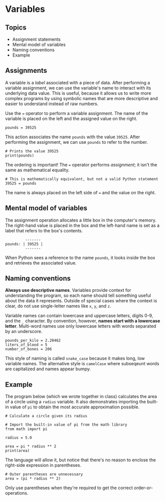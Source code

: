 # Variables

## Topics

- Assignment statements
- Mental model of variables
- Naming conventions
- Example

## Assignments

A variable is a *label* associated with a piece of data. After performing a variable assignment, we can use the variable's name to interact with its underlying data value. This is useful, because it allows us to write more complex programs by using symbolic names that are more descriptive and easier to understand instead of raw numbers.

Use the `=` operator to perform a variable assignment. The name of the variable is placed on the left and the assigned value on the right.
```
pounds = 39525
```
This action associates the name `pounds` with the value `39525`. After performing the assignment, we can use `pounds` to refer to the number.
```
# Prints the value 39525
print(pounds)
```

The ordering is important! The `=` operator performs *assignment*; it isn't the same as mathematical equality.
```
# This is mathematically equivalent, but not a valid Python statement
39525 = pounds
```
The name is always placed on the left side of `=` and the value on the right.


## Mental model of variables

The assignment operation allocates a little box in the computer's memory. The right-hand value is placed in the box and the left-hand name is set as a label that refers to the box's contents.
```
         -------
pounds: | 39525 |
         -------
```
When Python sees a reference to the name `pounds`, it looks inside the box and retrieves the associated value.

## Naming conventions

**Always use descriptive names**. Variables provide context for understanding the program, so each name should tell something useful about the data it represents. Outside of special cases where the context is clear, do not use single-letter names like `x`, `y`, and `z`.

Variable names can contain lowercase and uppercase letters, digits 0-9, and the `_` character. By convention, however, **names start with a lowercase letter**. Multi-word names use only lowercase letters with words separated by an underscore.
```
pounds_per_kilo = 2.20462
liters_of_blood = 5
number_of_bones = 206
```
This style of naming is called `snake_case` because it makes long, low variable names. The alternative style is `camelCase` where subseqeunt words are capitalized and names appear bumpy.


## Example
The program below (which we wrote together in class) calculates the area of a circle using a `radius` variable. It also demonstrates importing the built-in value of `pi` to obtain the most accurate approximation possible.
```
# Calculate a circle given its radius

# Import the built-in value of pi from the math library
from math import pi

radius = 5.0

area = pi * radius ** 2
print(area)
```

The language will allow it, but notice that there's no reason to enclose the right-side expression in parentheses.
```
# Outer parentheses are unnecessary
area = (pi * radius ** 2)
```
Only use parentheses when they're required to get the correct order-or-operations.
